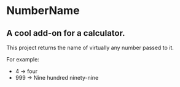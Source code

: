 # NumberName
## A cool add-on for a calculator.

This project returns the name of virtually any number passed to it.

For example: 
* 4 -> four
* 999 -> Nine hundred ninety-nine
	

